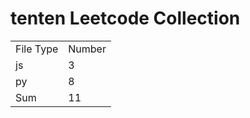 # tenten Leetcode Collection

<table><tr><td>File Type</td><td>Number</td></tr><tr><td>js</td><td>3</td></tr><tr><td>py</td><td>8</td></tr><tr><td>Sum</td><td>11</td></tr></table>